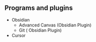 ## Programs and plugins
- Obsidian
	- Advanced Canvas  (Obsidian Plugin)
	- Git ( Obsidian Plugin)
- Cursor
